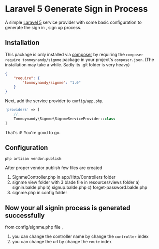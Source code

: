 # Laravel 5 Generate Sign in Process 

A simple [Laravel 5](http://www.laravel.com) service provider with some basic configuration to generate the sign in , sign up process.

## Installation
 
This package is only installed via [composer](http://getcomposer.org) by requiring the `composer require tonmoynandy/signme` package in your project's `composer.json`. (The installation may take a while. Sadly its .git folder is very heavy)

```json
{
    "require": {
        "tonmoynandy/signme": "1.0"
    }
}
```

Next, add the service provider to `config/app.php`.


```php
'providers' => [
    //..
    Tonmoynandy\Signme\SignmeServiceProvider::class
]
```

That's it! You're good to go.

## Configuration

```
php artisan vendor:publish

```
After proper vendor publish few files are created

1) SignmeController.php in app/Http/Controllers folder
2) signme view folder with 3 blade file in resources/views folder
	a) signin.balde.php
	b) signup.balde.php
	c) forget-password.balde.php
3) signme.php in config folder


## Now your all signin process is generated successfully

from config/signme.php file , 

1) you can change the controller name by change the `controller` index
2) you can change the url by change the `route` index 


